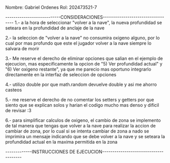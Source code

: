 Nombre: Gabriel Ordenes
Rol: 202473521-7

---------------------------CONSIDERACIONES----------------------------------
1.- a la hora de seleccionar "volver a la nave", la nueva profundidad se seteara en la profundidad de anclaje de la nave

2.- la seleccion de "volver a la nave" no consumira oxigeno alguno, por lo cual por mas profundo que este el jugador volver a la nave siempre lo salvara de morir

3.- Me reserve el derecho de eliminar opciones que salian en el ejemplo de ejecucion, mas especificamente la opcion de "5) Ver profundidad actual" y "6) Ver oxigeno restante", ya que me parecio mas oportuno integrarlo directamente en la interfaz de seleccion de opciones

4.- utilizo double por que math.random devuelve double y asi me ahorro casteos

5.- me reserve el derecho de no comentar los setters y getters por que siento que se explican solos y harian el codigo mucho mas denso y dificil de revisar :3

6.- para simplificar calculos de oxigeno, el cambio de zona se implemento de tal manera que tengas que volver a la nave para realizar la accion de cambiar de zona, por lo cual si se intenta cambiar de zona a nado se imprimira un mensaje indicando que se debe volver a la nave y se seteara la profundidad actual en la maxima permitida en la zona









-------------INSTRUCCIONES DE EJECUCION--------------------------------------